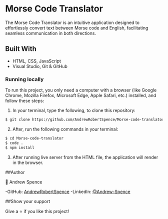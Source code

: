 # Morse Code Translator

The Morse Code Translator is an intuitive application designed to effortlessly convert text between Morse code and English, facilitating seamless communication in both directions.

## Built With

- HTML, CSS, JavaScript
- Visual Studio, Git & GitHub

### Running locally
To run this project, you only need a computer with a browser (like Google Chrome, Mozilla Firefox, Microsoft Edge, Apple Safari, etc.) installed, and follow these steps:

1. In your terminal, type the following, to clone this repository:

```sh
$ git clone https://github.com/AndrewRobertSpence/Morse-code-translator.git
```

2. After, run the following commands in your terminal:

```sh
$ cd Morse-code-translator
$ code .
$ npm install
```

3. After running live server from the HTML file, the application will render in the browser.

##Author

👤 Andrew Spence

-GitHub: [AndrewRobertSpence](https://github.com/AndrewRobertSpence)
-LinkedIn: [@Andrew-Spence](https://www.linkedin.com/in/andrew-spence-6b3b032a2/)

##Show your support

Give a ⭐️ if you like this project!